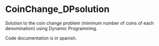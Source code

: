 # CoinChange_DPsolution
Solution to the coin change problem (minimum number of coins of each denomination) using Dynamic Programming.

Code documentation is in spanish.
